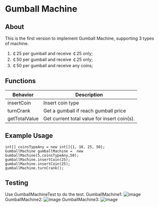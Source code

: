 # Gumball Machine

## About
This is the first version to implement Gumball Machine, supporting 3 types of machine.

1. ￠25 per gumball and receive ￠25 only;
2. ￠50 per gumball and receive ￠25 only;
3. ￠50 per gumball and receive any coins;

## Functions
Behavior | Description
--- | ---
insertCoin | Insert coin type
turnCrank | Get a gumball if reach gumball price
getTotalValue | Get current total value for insert coin(s).

## Example Usage
```
int[] coinsTypeAny = new int[]{1, 10, 25, 50};
GumballMachine gumballMachine =  new GumballMachine(5,coinsTypeAny,50);
gumballMachine.insertCoin(25);
gumballMachine.insertCoin(25);
gumballMachine.turnCrank();
```

## Testing
Use GumballMachineTest to do the test. 
GumballMachine1:
![image](https://github.com/gopinathsjsu/assignment-1-gumball-joycechen2014/blob/master/GumbalMachine1.png)
GumballMachine2:
![image](https://github.com/gopinathsjsu/assignment-1-gumball-joycechen2014/blob/master/GumballMachine2.png)
GumballMachine3:
![image](https://github.com/gopinathsjsu/assignment-1-gumball-joycechen2014/blob/master/GumballMachine3.png)
